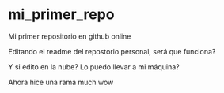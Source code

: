 # mi_primer_repo
Mi primer repositorio en github online

Editando el readme del repostorio personal, será que funciona?

Y si edito en la nube? Lo puedo llevar a mi máquina?

Ahora hice una rama much wow